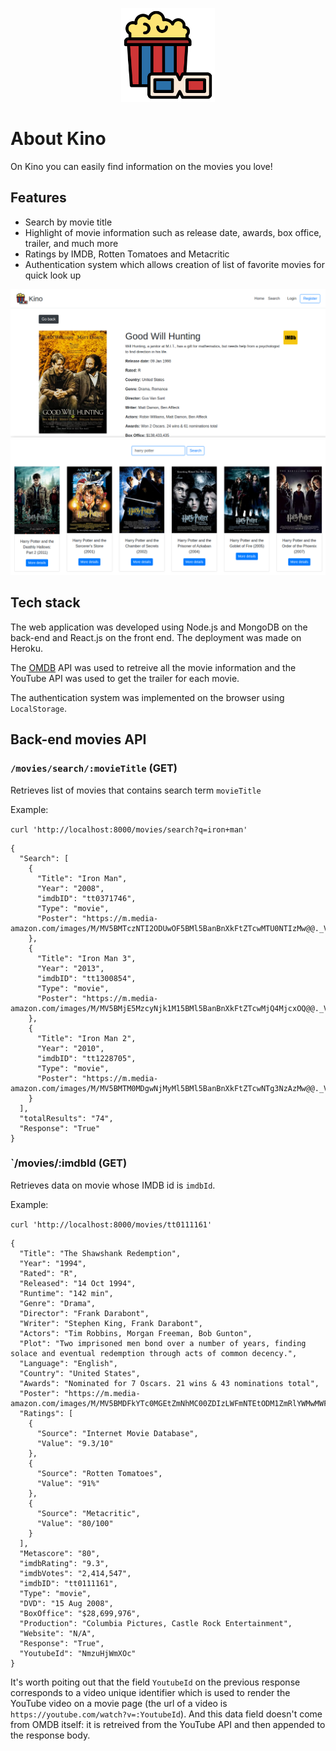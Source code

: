 <p align="center"><a href="https://kinowebapp.herokuapp.com/" target="_blank"><img width="150" src="images/logo.svg"></a></p>

# About Kino
On Kino you can easily find information on the movies you love!

## Features
- Search by movie title
- Highlight of movie information such as release date, awards, box office, trailer, and much more
- Ratings by IMDB, Rotten Tomatoes and Metacritic
- Authentication system which allows creation of list of favorite movies for quick look up

![](images/kino-image2.png)
![](images/hp.png)

## Tech stack
The web application was developed using Node.js and MongoDB on the back-end and React.js on the front end. The deployment was made on Heroku.

The [OMDB](https://www.omdbapi.com/) API was used to retreive all the movie information and the YouTube API was used to get the trailer for each movie.

The authentication system was implemented on the browser using `LocalStorage`.

## Back-end movies API

### `/movies/search/:movieTitle` (GET)
Retrieves list of movies that contains search term `movieTitle`

Example:

`curl 'http://localhost:8000/movies/search?q=iron+man'`

```
{
  "Search": [
    {
      "Title": "Iron Man",
      "Year": "2008",
      "imdbID": "tt0371746",
      "Type": "movie",
      "Poster": "https://m.media-amazon.com/images/M/MV5BMTczNTI2ODUwOF5BMl5BanBnXkFtZTcwMTU0NTIzMw@@._V1_SX300.jpg"
    },
    {
      "Title": "Iron Man 3",
      "Year": "2013",
      "imdbID": "tt1300854",
      "Type": "movie",
      "Poster": "https://m.media-amazon.com/images/M/MV5BMjE5MzcyNjk1M15BMl5BanBnXkFtZTcwMjQ4MjcxOQ@@._V1_SX300.jpg"
    },
    {
      "Title": "Iron Man 2",
      "Year": "2010",
      "imdbID": "tt1228705",
      "Type": "movie",
      "Poster": "https://m.media-amazon.com/images/M/MV5BMTM0MDgwNjMyMl5BMl5BanBnXkFtZTcwNTg3NzAzMw@@._V1_SX300.jpg"
    }
  ],
  "totalResults": "74",
  "Response": "True"
}
```

### `/movies/:imdbId (GET)
Retrieves data on movie whose IMDB id is `imdbId`. 

Example:

`curl 'http://localhost:8000/movies/tt0111161'`

```
{
  "Title": "The Shawshank Redemption",
  "Year": "1994",
  "Rated": "R",
  "Released": "14 Oct 1994",
  "Runtime": "142 min",
  "Genre": "Drama",
  "Director": "Frank Darabont",
  "Writer": "Stephen King, Frank Darabont",
  "Actors": "Tim Robbins, Morgan Freeman, Bob Gunton",
  "Plot": "Two imprisoned men bond over a number of years, finding solace and eventual redemption through acts of common decency.",
  "Language": "English",
  "Country": "United States",
  "Awards": "Nominated for 7 Oscars. 21 wins & 43 nominations total",
  "Poster": "https://m.media-amazon.com/images/M/MV5BMDFkYTc0MGEtZmNhMC00ZDIzLWFmNTEtODM1ZmRlYWMwMWFmXkEyXkFqcGdeQXVyMTMxODk2OTU@._V1_SX300.jpg",
  "Ratings": [
    {
      "Source": "Internet Movie Database",
      "Value": "9.3/10"
    },
    {
      "Source": "Rotten Tomatoes",
      "Value": "91%"
    },
    {
      "Source": "Metacritic",
      "Value": "80/100"
    }
  ],
  "Metascore": "80",
  "imdbRating": "9.3",
  "imdbVotes": "2,414,547",
  "imdbID": "tt0111161",
  "Type": "movie",
  "DVD": "15 Aug 2008",
  "BoxOffice": "$28,699,976",
  "Production": "Columbia Pictures, Castle Rock Entertainment",
  "Website": "N/A",
  "Response": "True",
  "YoutubeId": "NmzuHjWmXOc"
}
```

It's worth poiting out that the field `YoutubeId` on the previous response corresponds to a video unique identifier which is used to render the YouTube video on a movie page (the url of a video is `https://youtube.com/watch?v=:YoutubeId`). And this data field doesn't come from OMDB itself: it is retreived from the YouTube API and then appended to the response body. 
